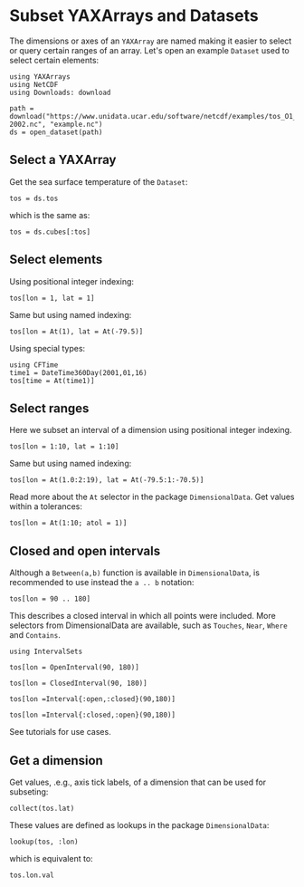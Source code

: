 # Subset YAXArrays and Datasets

The dimensions or axes of an `YAXArray` are named making it easier to select or query certain ranges of an array.
Let's open an example `Dataset` used to select certain elements:

````@example subset
using YAXArrays
using NetCDF
using Downloads: download

path = download("https://www.unidata.ucar.edu/software/netcdf/examples/tos_O1_2001-2002.nc", "example.nc")
ds = open_dataset(path)
````

## Select a YAXArray

Get the sea surface temperature of the `Dataset`:

````@example subset
tos = ds.tos
````

which is the same as:

````@example subset
tos = ds.cubes[:tos]
````

## Select elements

Using positional integer indexing:

````@example subset
tos[lon = 1, lat = 1]
````

Same but using named indexing:

````@example subset
tos[lon = At(1), lat = At(-79.5)]
````

Using special types:

````@example subset
using CFTime
time1 = DateTime360Day(2001,01,16)
tos[time = At(time1)]
````

## Select ranges

Here we subset an interval of a dimension using positional integer indexing.

````@example subset
tos[lon = 1:10, lat = 1:10]
````

Same but using named indexing:

````@example subset
tos[lon = At(1.0:2:19), lat = At(-79.5:1:-70.5)]
````

Read more about the `At` selector in the package `DimensionalData`.
Get values within a tolerances:

````@example subset
tos[lon = At(1:10; atol = 1)]
````

## Closed and open intervals

Although a `Between(a,b)` function is available in `DimensionalData`, is recommended to use instead the `a .. b` notation:

````@example subset
tos[lon = 90 .. 180]
````

This describes a closed interval in which all points were included. 
More selectors from DimensionalData are available, such as `Touches`, `Near`, `Where` and `Contains`.


````@example subset
using IntervalSets
````

````@ansi subset
tos[lon = OpenInterval(90, 180)]
````

````@ansi subset
tos[lon = ClosedInterval(90, 180)]
````
````@ansi subset
tos[lon =Interval{:open,:closed}(90,180)]
````
````@ansi subset
tos[lon =Interval{:closed,:open}(90,180)]
````

See tutorials for use cases.

## Get a dimension

Get values, .e.g., axis tick labels, of a dimension that can be used for subseting:

````@example subset
collect(tos.lat)
````

These values are defined as lookups in the package `DimensionalData`:

````@example subset
lookup(tos, :lon)
````

which is equivalent to:

````@example subset
tos.lon.val
````
